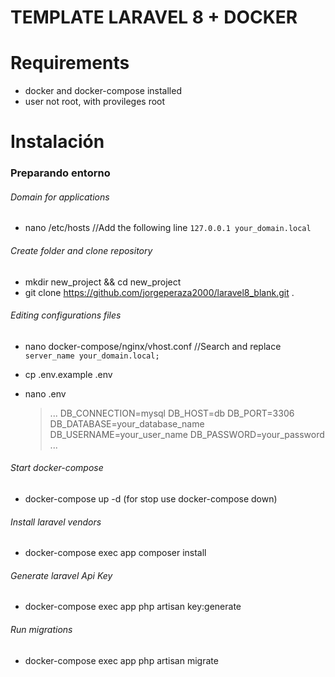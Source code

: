 # TEMPLATE LARAVEL 8 + DOCKER
# Requirements
- docker and docker-compose installed
- user not root, with provileges root

# Instalación

### Preparando entorno
###### Domain for applications
- nano /etc/hosts
    //Add the following line
    `127.0.0.1 your_domain.local`

###### Create folder and clone repository
- mkdir new_project && cd new_project 
- git clone https://github.com/jorgeperaza2000/laravel8_blank.git .
###### Editing configurations files
- nano docker-compose/nginx/vhost.conf
	//Search and replace 
    `server_name your_domain.local;`

  
- cp .env.example .env
- nano .env
	> ...
    DB_CONNECTION=mysql
    DB_HOST=db
    DB_PORT=3306
    DB_DATABASE=your_database_name
    DB_USERNAME=your_user_name
    DB_PASSWORD=your_password
    ...
###### Start docker-compose 
- docker-compose up -d (for stop use docker-compose down)
###### Install laravel vendors 
- docker-compose exec app composer install
###### Generate laravel Api Key 
- docker-compose exec app php artisan key:generate
###### Run migrations
- docker-compose exec app php artisan migrate

